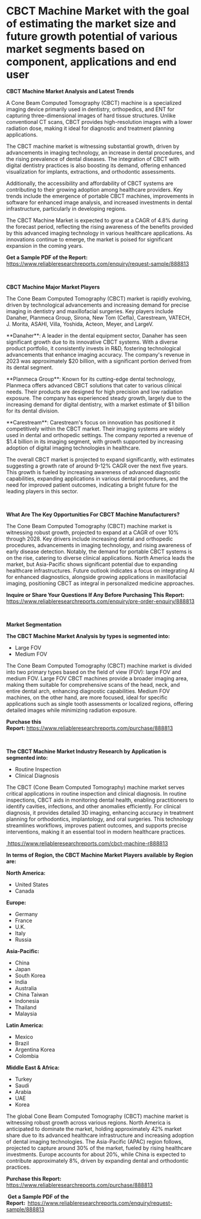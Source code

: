 <p><h1>CBCT Machine Market with the goal of estimating the market size and future growth potential of various market segments based on component, applications and end user</h1></p><p><strong>CBCT Machine Market Analysis and Latest Trends</strong></p>
<p><p>A Cone Beam Computed Tomography (CBCT) machine is a specialized imaging device primarily used in dentistry, orthopedics, and ENT for capturing three-dimensional images of hard tissue structures. Unlike conventional CT scans, CBCT provides high-resolution images with a lower radiation dose, making it ideal for diagnostic and treatment planning applications.</p><p>The CBCT machine market is witnessing substantial growth, driven by advancements in imaging technology, an increase in dental procedures, and the rising prevalence of dental diseases. The integration of CBCT with digital dentistry practices is also boosting its demand, offering enhanced visualization for implants, extractions, and orthodontic assessments. </p><p>Additionally, the accessibility and affordability of CBCT systems are contributing to their growing adoption among healthcare providers. Key trends include the emergence of portable CBCT machines, improvements in software for enhanced image analysis, and increased investments in dental infrastructure, particularly in developing regions.</p><p>The CBCT Machine Market is expected to grow at a CAGR of 4.8% during the forecast period, reflecting the rising awareness of the benefits provided by this advanced imaging technology in various healthcare applications. As innovations continue to emerge, the market is poised for significant expansion in the coming years.</p></p>
<p><strong>Get a Sample PDF of the Report:&nbsp;</strong> <a href="https://www.reliableresearchreports.com/enquiry/request-sample/888813?utm_campaign=115&utm_medium=2&utm_source=Github&utm_content=ia&utm_term=13042025&utm_id=cbct-machine">https://www.reliableresearchreports.com/enquiry/request-sample/888813</a></p>
<p>&nbsp;</p>
<p><strong>CBCT Machine Major Market Players</strong></p>
<p><p>The Cone Beam Computed Tomography (CBCT) market is rapidly evolving, driven by technological advancements and increasing demand for precise imaging in dentistry and maxillofacial surgeries. Key players include Danaher, Planmeca Group, Sirona, New Tom (Cefla), Carestream, VATECH, J. Morita, ASAHI, Villa, Yoshida, Acteon, Meyer, and LargeV.</p><p>**Danaher**: A leader in the dental equipment sector, Danaher has seen significant growth due to its innovative CBCT systems. With a diverse product portfolio, it consistently invests in R&D, fostering technological advancements that enhance imaging accuracy. The company's revenue in 2023 was approximately $20 billion, with a significant portion derived from its dental segment.</p><p>**Planmeca Group**: Known for its cutting-edge dental technology, Planmeca offers advanced CBCT solutions that cater to various clinical needs. Their products are designed for high precision and low radiation exposure. The company has experienced steady growth, largely due to the increasing demand for digital dentistry, with a market estimate of $1 billion for its dental division.</p><p>**Carestream**: Carestream's focus on innovation has positioned it competitively within the CBCT market. Their imaging systems are widely used in dental and orthopedic settings. The company reported a revenue of $1.4 billion in its imaging segment, with growth supported by increasing adoption of digital imaging technologies in healthcare.</p><p>The overall CBCT market is projected to expand significantly, with estimates suggesting a growth rate of around 9-12% CAGR over the next five years. This growth is fueled by increasing awareness of advanced diagnostic capabilities, expanding applications in various dental procedures, and the need for improved patient outcomes, indicating a bright future for the leading players in this sector.</p></p>
<p>&nbsp;</p>
<p><strong>What Are The Key Opportunities For CBCT Machine Manufacturers?</strong></p>
<p><p>The Cone Beam Computed Tomography (CBCT) machine market is witnessing robust growth, projected to expand at a CAGR of over 10% through 2028. Key drivers include increasing dental and orthopedic procedures, advancements in imaging technology, and rising awareness of early disease detection. Notably, the demand for portable CBCT systems is on the rise, catering to diverse clinical applications. North America leads the market, but Asia-Pacific shows significant potential due to expanding healthcare infrastructures. Future outlook indicates a focus on integrating AI for enhanced diagnostics, alongside growing applications in maxillofacial imaging, positioning CBCT as integral in personalized medicine approaches.</p></p>
<p><strong>Inquire or Share Your Questions If Any Before Purchasing This Report:</strong> <a href="https://www.reliableresearchreports.com/enquiry/pre-order-enquiry/888813?utm_campaign=115&utm_medium=2&utm_source=Github&utm_content=ia&utm_term=13042025&utm_id=cbct-machine">https://www.reliableresearchreports.com/enquiry/pre-order-enquiry/888813</a></p>
<p>&nbsp;</p>
<p><strong>Market Segmentation</strong></p>
<p><strong>The CBCT Machine Market Analysis by types is segmented into:</strong></p>
<p><ul><li>Large FOV</li><li>Medium FOV</li></ul></p>
<p><p>The Cone Beam Computed Tomography (CBCT) machine market is divided into two primary types based on the field of view (FOV): large FOV and medium FOV. Large FOV CBCT machines provide a broader imaging area, making them suitable for comprehensive scans of the head, neck, and entire dental arch, enhancing diagnostic capabilities. Medium FOV machines, on the other hand, are more focused, ideal for specific applications such as single tooth assessments or localized regions, offering detailed images while minimizing radiation exposure.</p></p>
<p><strong>Purchase this Report:&nbsp;</strong><a href="https://www.reliableresearchreports.com/purchase/888813?utm_campaign=115&utm_medium=2&utm_source=Github&utm_content=ia&utm_term=13042025&utm_id=cbct-machine">https://www.reliableresearchreports.com/purchase/888813</a></p>
<p>&nbsp;</p>
<p><strong>The CBCT Machine Market Industry Research by Application is segmented into:</strong></p>
<p><ul><li>Routine Inspection</li><li>Clinical Diagnosis</li></ul></p>
<p><p>The CBCT (Cone Beam Computed Tomography) machine market serves critical applications in routine inspection and clinical diagnosis. In routine inspections, CBCT aids in monitoring dental health, enabling practitioners to identify cavities, infections, and other anomalies efficiently. For clinical diagnosis, it provides detailed 3D imaging, enhancing accuracy in treatment planning for orthodontics, implantology, and oral surgeries. This technology streamlines workflows, improves patient outcomes, and supports precise interventions, making it an essential tool in modern healthcare practices.</p></p>
<p><a href="https://www.reliableresearchreports.com/cbct-machine-r888813?utm_campaign=115&utm_medium=2&utm_source=Github&utm_content=ia&utm_term=13042025&utm_id=cbct-machine">&nbsp;https://www.reliableresearchreports.com/cbct-machine-r888813</a></p>
<p><strong>In terms of Region, the CBCT Machine Market Players available by Region are:</strong></p>
<p>
    <p> <strong> North America: </strong>
        <ul>
            <li>United States</li>
            <li>Canada</li>
        </ul>
        </p> 
    <p> <strong> Europe: </strong>
        <ul>
            <li>Germany</li>
            <li>France</li>
            <li>U.K.</li>
            <li>Italy</li>
            <li>Russia</li>
        </ul>
        </p> 
    <p> <strong> Asia-Pacific: </strong>
        <ul>
            <li>China</li>
            <li>Japan</li>
            <li>South Korea</li>
            <li>India</li>
            <li>Australia</li>
            <li>China Taiwan</li>
            <li>Indonesia</li>
            <li>Thailand</li>
            <li>Malaysia</li>
        </ul>
        </p> 
    <p> <strong> Latin America: </strong>
        <ul>
            <li>Mexico</li>
            <li>Brazil</li>
            <li>Argentina Korea</li>
            <li>Colombia</li>
        </ul>
        </p> 
    <p> <strong> Middle East & Africa: </strong>
        <ul>
            <li>Turkey</li>
            <li>Saudi</li>
            <li>Arabia</li>
            <li>UAE</li>
            <li>Korea</li>
        </ul>
    </p>
    </p>
<p><p>The global Cone Beam Computed Tomography (CBCT) machine market is witnessing robust growth across various regions. North America is anticipated to dominate the market, holding approximately 42% market share due to its advanced healthcare infrastructure and increasing adoption of dental imaging technologies. The Asia-Pacific (APAC) region follows, projected to capture around 30% of the market, fueled by rising healthcare investments. Europe accounts for about 20%, while China is expected to contribute approximately 8%, driven by expanding dental and orthodontic practices.</p></p>
<p><strong>Purchase this Report: </strong><a href="https://www.reliableresearchreports.com/purchase/888813?utm_campaign=115&utm_medium=2&utm_source=Github&utm_content=ia&utm_term=13042025&utm_id=cbct-machine">https://www.reliableresearchreports.com/purchase/888813</a></p>
<p>&nbsp;<strong>Get a Sample PDF of the Report:&nbsp;&nbsp;</strong><a href="https://www.reliableresearchreports.com/enquiry/request-sample/888813?utm_campaign=115&utm_medium=2&utm_source=Github&utm_content=ia&utm_term=13042025&utm_id=cbct-machine">https://www.reliableresearchreports.com/enquiry/request-sample/888813</a></p>
<p><strong></strong></p>
<p><p></p><p></p><p></p></p>